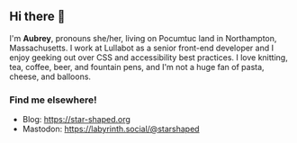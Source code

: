 ## Hi there 👋

I'm **Aubrey**, pronouns she/her, living on Pocumtuc land in Northampton, Massachusetts. I work at Lullabot as a senior front-end developer and I enjoy geeking out over CSS and accessibility best practices. I love knitting, tea, coffee, beer, and fountain pens, and I'm not a huge fan of pasta, cheese, and balloons. 

### Find me elsewhere!

* Blog: https://star-shaped.org
* Mastodon: https://labyrinth.social/@starshaped

<!--
**starshaped/starshaped** is a ✨ _special_ ✨ repository because its `README.md` (this file) appears on your GitHub profile.

Here are some ideas to get you started:

- 🔭 I’m currently working on ...
- 🌱 I’m currently learning ...
- 👯 I’m looking to collaborate on ...
- 🤔 I’m looking for help with ...
- 💬 Ask me about ...
- 📫 How to reach me: ...
- 😄 Pronouns: ...
- ⚡ Fun fact: ...
-->
